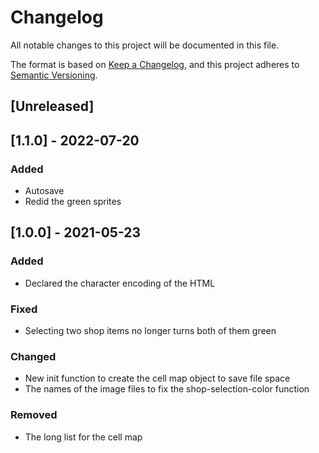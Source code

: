# Changelog
All notable changes to this project will be documented in this file.

The format is based on [Keep a Changelog](https://keepachangelog.com/en/1.0.0/),
and this project adheres to [Semantic Versioning](https://semver.org/spec/v2.0.0.html).

## [Unreleased]

## [1.1.0] - 2022-07-20
### Added
- Autosave
- Redid the green sprites

## [1.0.0] - 2021-05-23
### Added
- Declared the character encoding of the HTML

### Fixed
- Selecting two shop items no longer turns both of them green

### Changed
- New init function to create the cell map object to save file space
- The names of the image files to fix the shop-selection-color function

### Removed
- The long list for the cell map